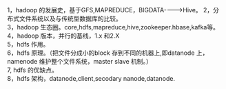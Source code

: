 1，hadoop 的发展史，基于GFS,MAPREDUCE，BIGDATA---->Hive。 
2，分布式文件系统以及与传统型数据库的比较。  
3，hadoop 生态圈。core,hdfs,mapreduce,hive,zookeeper.hbase,kafka等。  
4，hadoop 版本，并行的基线，1.x 和2.X  
5，hdfs 作用。  
6，hdfs 原理。（把文件分成小的block 存到不同的机器上,即datanode 上，  
namenode 维护整个文件系统，master slave 机制。）  
7, hdfs 的优缺点。    
8，hdfs 架构，datanode,client,secodary nanode,datanode.  

